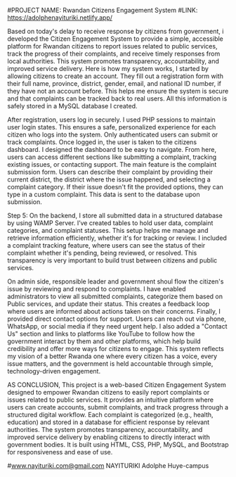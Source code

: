 #PROJECT NAME: Rwandan Citizens Engagement System
#LINK: https://adolphenayituriki.netlify.app/

Based on today's delay to receive response by citizens from government, i developed the Citizen Engagement System to provide a simple, 
accessible platform for Rwandan citizens to report issues related to public services, track the progress of their complaints, and receive
timely responses from local authorities. This system promotes transparency, accountability, and improved service delivery. Here is how my system works,
I started by allowing citizens to create an account. They fill out a registration form with their full name, province, district, gender, email, and national ID number, 
if they have not an account before. This helps me ensure the system is secure and that complaints can be tracked back to real users.
All this information is safely stored in a MySQL database I created.

After registration, users log in securely. I used PHP sessions to maintain user login states. This ensures a safe, personalized experience for each citizen
who logs into the system. Only authenticated users can submit or track complaints. Once logged in, the user is taken to the citizens dashboard.
I designed the dashboard to be easy to navigate. From here, users can access different sections like submitting a complaint, tracking existing issues,
or contacting support.
The main feature is the complaint submission form. Users can describe their complaint by providing their current district, the district where the issue happened,
and selecting a complaint category. If their issue doesn't fit the provided options, they can type in a custom complaint. This data is sent to the database upon submission.

Step 5: On the backend, I store all submitted data in a structured database by using WAMP Server.
I’ve created tables to hold user data, complaint categories, and complaint statuses. This setup helps me manage and retrieve information efficiently,
whether it's for tracking or review. I included a complaint tracking feature, where users can see the status of their complaint whether it's pending, being reviewed,
or resolved. This transparency is very important to build trust between citizens and public services.

On admin side, responsible leader and government shoul flow the citizen's issue by reviewing and respond to complaints. I have enabled administrators to view all
submitted complaints, categorize them based on Public services, and update their status.
This creates a feedback loop where users are informed about actions taken on their concerns. Finally, I provided direct contact options for support.
Users can reach out via phone, WhatsApp, or social media if they need urgent help. I also added a "Contact Us" section and links to platforms
like YouTube to follow how the government interact by them and other platforms, which help build credibility and offer more ways for citizens to engage.
This system reflects my vision of a better Rwanda one where every citizen has a voice, every issue matters, and the government is held accountable through simple, 
technology-driven engagement.

AS CONCLUSION,
This project is a web-based Citizen Engagement System designed to empower Rwandan citizens to easily report complaints or issues related to public services.
It provides an intuitive platform where users can create accounts, submit complaints, and track progress through a structured digital workflow. 
Each complaint is categorized (e.g., health, education) and stored in a database for efficient response by relevant authorities. 
The system promotes transparency, accountability, and improved service delivery by enabling citizens to directly interact with government bodies. 
It is built using HTML, CSS, PHP, MySQL, and Bootstrap for responsiveness and ease of use.

#www.nayituriki.com@gmail.com
NAYITURIKI Adolphe
Huye-campus
